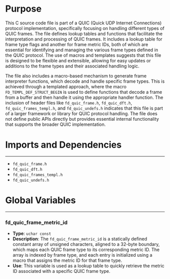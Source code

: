 # Purpose
This C source code file is part of a QUIC (Quick UDP Internet Connections) protocol implementation, specifically focusing on handling different types of QUIC frames. The file defines lookup tables and functions that facilitate the interpretation and processing of QUIC frames. It includes a lookup table for frame type flags and another for frame metric IDs, both of which are essential for identifying and managing the various frame types defined in the QUIC protocol. The use of macros and templates suggests that this file is designed to be flexible and extensible, allowing for easy updates or additions to the frame types and their associated handling logic.

The file also includes a macro-based mechanism to generate frame interpreter functions, which decode and handle specific frame types. This is achieved through a templated approach, where the macro `FD_TEMPL_DEF_STRUCT_BEGIN` is used to define functions that decode a frame from a buffer and then handle it using the appropriate handler function. The inclusion of header files like `fd_quic_frame.h`, `fd_quic_dft.h`, `fd_quic_frames_templ.h`, and `fd_quic_undefs.h` indicates that this file is part of a larger framework or library for QUIC protocol handling. The file does not define public APIs directly but provides essential internal functionality that supports the broader QUIC implementation.
# Imports and Dependencies

---
- `fd_quic_frame.h`
- `fd_quic_dft.h`
- `fd_quic_frames_templ.h`
- `fd_quic_undefs.h`


# Global Variables

---
### fd\_quic\_frame\_metric\_id
- **Type**: `uchar const`
- **Description**: The `fd_quic_frame_metric_id` is a statically defined constant array of unsigned characters, aligned to a 32-byte boundary, which maps each QUIC frame type to its corresponding metric ID. The array is indexed by frame type, and each entry is initialized using a macro that assigns the metric ID for that frame type.
- **Use**: This variable is used as a lookup table to quickly retrieve the metric ID associated with a specific QUIC frame type.


